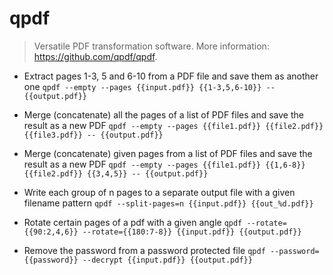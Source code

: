 # qpdf
> Versatile PDF transformation software.
> More information: <https://github.com/qpdf/qpdf>.

- Extract pages 1-3, 5 and 6-10 from a PDF file and save them as another one
`qpdf --empty --pages {{input.pdf}} {{1-3,5,6-10}} -- {{output.pdf}}`

- Merge (concatenate) all the pages of a list of PDF files and save the result as a new PDF
`qpdf --empty --pages {{file1.pdf}} {{file2.pdf}} {{file3.pdf}} -- {{output.pdf}}`

- Merge (concatenate) given pages from a list of PDF files and save the result as a new PDF
`qpdf --empty --pages {{file1.pdf}} {{1,6-8}} {{file2.pdf}} {{3,4,5}} -- {{output.pdf}}`

- Write each group of n pages to a separate output file with a given filename pattern
`qpdf --split-pages=n {{input.pdf}} {{out_%d.pdf}}`

- Rotate certain pages of a pdf with a given angle
`qpdf --rotate={{90:2,4,6}} --rotate={{180:7-8}} {{input.pdf}} {{output.pdf}}`

- Remove the password from a password protected file
`qpdf --password={{password}} --decrypt {{input.pdf}} {{output.pdf}}`
